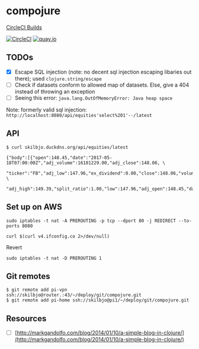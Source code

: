 # compojure

[CircleCI Builds](https://circleci.com/gh/skilbjo/compojure)

[![CircleCI](https://circleci.com/gh/skilbjo/compojure/tree/master.svg?style=svg)](https://circleci.com/gh/skilbjo/compojure/tree/master)
[![quay.io](https://quay.io/repository/skilbjo/compojure/status "Docker Repository on Quay")](https://quay.io/repository/skilbjo/compojure)

## TODOs

- [X] Escape SQL injection (note: no decent sql injection escaping libaries out there); used `clojure.string/escape`
- [ ] Check if datasets conform to allowed map of datasets. Else, give a 404 instead of throwing an exception
- [ ] Seeing this error: `java.lang.OutOfMemoryError: Java heap space`

Note: formerly valid sql injection: `http://localhost:8080/api/equities'select%201'--/latest`

## API

    $ curl skilbjo.duckdns.org/api/equities/latest

    {"body":[{"open":148.45,"date":"2017-05-18T07:00:00Z","adj_volume":16101229.00,"adj_close":148.06, \
      "ticker":"FB","adj_low":147.96,"ex_dividend":0.00,"close":148.06,"volume":16101229.00,"high":149.39, \
      "adj_high":149.39,"split_ratio":1.00,"low":147.96,"adj_open":148.45,"dataset":"WIKI"}]}

## Set up on AWS

    sudo iptables -t nat -A PREROUTING -p tcp --dport 80 -j REDIRECT --to-ports 8080

    curl $(curl v4.ifconfig.co 2>/dev/null)

Revert

    sudo iptables -t nat -D PREROUTING 1

## Git remotes

    $ git remote add pi-vpn ssh://skilbjo@router.:43/~/deploy/git/compojure.git
    $ git remote add pi-home ssh://skilbjo@pi1/~/deploy/git/compojure.git

## Resources
- [ ] [http://markgandolfo.com/blog/2014/01/10/a-simple-blog-in-clojure/](http://markgandolfo.com/blog/2014/01/10/a-simple-blog-in-clojure/)
